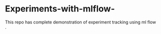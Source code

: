 # Experiments-with-mlflow-
This repo has complete demonstration of experiment tracking using ml flow .
